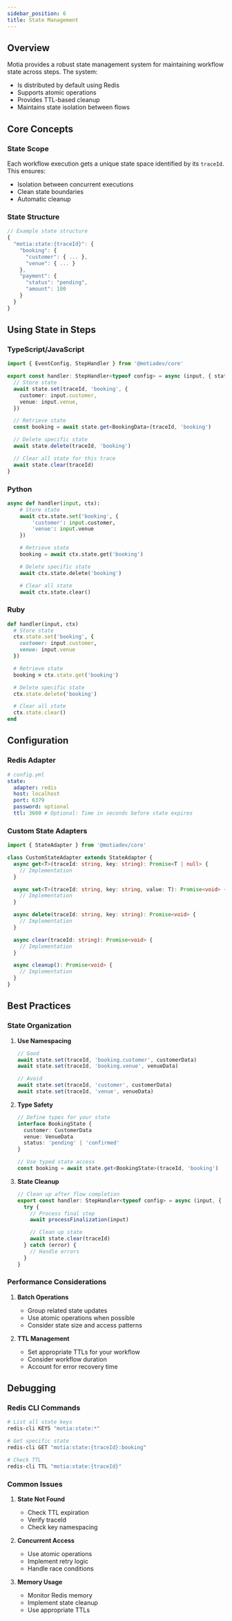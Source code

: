 ```yaml
---
sidebar_position: 6
title: State Management
---
```


## Overview

Motia provides a robust state management system for maintaining workflow state across steps. The system:

- Is distributed by default using Redis
- Supports atomic operations
- Provides TTL-based cleanup
- Maintains state isolation between flows

## Core Concepts

### State Scope

Each workflow execution gets a unique state space identified by its `traceId`. This ensures:

- Isolation between concurrent executions
- Clean state boundaries
- Automatic cleanup

### State Structure

```typescript
// Example state structure
{
  "motia:state:{traceId}": {
    "booking": {
      "customer": { ... },
      "venue": { ... }
    },
    "payment": {
      "status": "pending",
      "amount": 100
    }
  }
}
```

## Using State in Steps

### TypeScript/JavaScript

```typescript
import { EventConfig, StepHandler } from '@motiadev/core'

export const handler: StepHandler<typeof config> = async (input, { state, traceId }) => {
  // Store state
  await state.set(traceId, 'booking', {
    customer: input.customer,
    venue: input.venue,
  })

  // Retrieve state
  const booking = await state.get<BookingData>(traceId, 'booking')

  // Delete specific state
  await state.delete(traceId, 'booking')

  // Clear all state for this trace
  await state.clear(traceId)
}
```

### Python

```python
async def handler(input, ctx):
    # Store state
    await ctx.state.set('booking', {
        'customer': input.customer,
        'venue': input.venue
    })

    # Retrieve state
    booking = await ctx.state.get('booking')

    # Delete specific state
    await ctx.state.delete('booking')

    # Clear all state
    await ctx.state.clear()
```

### Ruby

```ruby
def handler(input, ctx)
  # Store state
  ctx.state.set('booking', {
    customer: input.customer,
    venue: input.venue
  })

  # Retrieve state
  booking = ctx.state.get('booking')

  # Delete specific state
  ctx.state.delete('booking')

  # Clear all state
  ctx.state.clear()
end
```

## Configuration

### Redis Adapter

```yaml
# config.yml
state:
  adapter: redis
  host: localhost
  port: 6379
  password: optional
  ttl: 3600 # Optional: Time in seconds before state expires
```

### Custom State Adapters

```typescript
import { StateAdapter } from '@motiadev/core'

class CustomStateAdapter extends StateAdapter {
  async get<T>(traceId: string, key: string): Promise<T | null> {
    // Implementation
  }

  async set<T>(traceId: string, key: string, value: T): Promise<void> {
    // Implementation
  }

  async delete(traceId: string, key: string): Promise<void> {
    // Implementation
  }

  async clear(traceId: string): Promise<void> {
    // Implementation
  }

  async cleanup(): Promise<void> {
    // Implementation
  }
}
```

## Best Practices

### State Organization

1. **Use Namespacing**

   ```typescript
   // Good
   await state.set(traceId, 'booking.customer', customerData)
   await state.set(traceId, 'booking.venue', venueData)

   // Avoid
   await state.set(traceId, 'customer', customerData)
   await state.set(traceId, 'venue', venueData)
   ```

2. **Type Safety**

   ```typescript
   // Define types for your state
   interface BookingState {
     customer: CustomerData
     venue: VenueData
     status: 'pending' | 'confirmed'
   }

   // Use typed state access
   const booking = await state.get<BookingState>(traceId, 'booking')
   ```

3. **State Cleanup**

   ```typescript
   // Clean up after flow completion
   export const handler: StepHandler<typeof config> = async (input, { state, traceId }) => {
     try {
       // Process final step
       await processFinalization(input)

       // Clean up state
       await state.clear(traceId)
     } catch (error) {
       // Handle errors
     }
   }
   ```

### Performance Considerations

1. **Batch Operations**

   - Group related state updates
   - Use atomic operations when possible
   - Consider state size and access patterns

2. **TTL Management**
   - Set appropriate TTLs for your workflow
   - Consider workflow duration
   - Account for error recovery time

## Debugging

### Redis CLI Commands

```bash
# List all state keys
redis-cli KEYS "motia:state:*"

# Get specific state
redis-cli GET "motia:state:{traceId}:booking"

# Check TTL
redis-cli TTL "motia:state:{traceId}"
```

### Common Issues

1. **State Not Found**

   - Check TTL expiration
   - Verify traceId
   - Check key namespacing

2. **Concurrent Access**

   - Use atomic operations
   - Implement retry logic
   - Handle race conditions

3. **Memory Usage**
   - Monitor Redis memory
   - Implement state cleanup
   - Use appropriate TTLs
